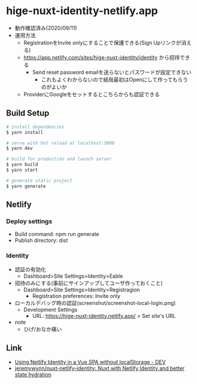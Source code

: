 # hige-nuxt-identity-netlify.app

* 動作確認済み(2020/09/11)
* 運用方法
    * RegistrationをInvite onlyにすることで保護できる(Sign Upリンクが消える)
    * https://app.netlify.com/sites/hige-nuxt-identity/identity から招待できる
        * Send reset password emailを送らないとパスワードが設定できない
            * これもよくわからないので結局最初はOpenにして作ってもらうのがよいか
    * ProviderにGoogleをセットするとこちらからも認証できる

## Build Setup

``` bash
# install dependencies
$ yarn install

# serve with hot reload at localhost:3000
$ yarn dev

# build for production and launch server
$ yarn build
$ yarn start

# generate static project
$ yarn generate
```

## Netlify

### Deploy settings

* Build command: npm run generate
* Publish directory: dist

### Identity

* 認証の有効化
    * Dashboard>Site Settings>Identity>Eable
* 招待のみにする(事前にサインアップしてユーザ作っておくこと)
    * Dashboard>Site Settings>Identity>Registragion
        * Registration preferences: Invite only
* ローカルデバッグ時の認証(screenshot/screenshot-local-login.png)
    * Development Settings
        * URL: https://hige-nuxt-identity.netlify.app/ > Set site's URL
* note
    * ひげ/おなか痛い

## Link

* [Using Netlify Identity in a Vue SPA without localStorage \- DEV](https://dev.to/jeremywynn/using-netlify-identity-in-a-vue-spa-without-localstorage-23ob)
* [jeremywynn/nuxt\-netlify\-identity: Nuxt with Netlify Identity and better state hydration](https://github.com/jeremywynn/nuxt-netlify-identity)

